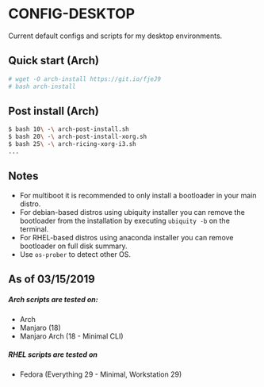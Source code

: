 # CONFIG-DESKTOP

Current default configs and scripts for my desktop environments.

## Quick start (Arch)


```sh
# wget -O arch-install https://git.io/fjeJ9
# bash arch-install
```

## Post install (Arch)

```sh
$ bash 10\ -\ arch-post-install.sh
$ bash 20\ -\ arch-post-install-xorg.sh
$ bash 25\ -\ arch-ricing-xorg-i3.sh
...
```

## Notes

* For multiboot it is recommended to only install a bootloader in your main distro.
* For debian-based distros using ubiquity installer you can remove the bootloader from the installation by executing `ubiquity -b` on the terminal.
* For RHEL-based distros using anaconda installer you can remove bootloader on full disk summary.
* Use `os-prober` to detect other OS.

## As of 03/15/2019

##### Arch scripts are tested on:
* Arch
* Manjaro (18)
* Manjaro Arch (18 - Minimal CLI)
##### RHEL scripts are tested on
* Fedora (Everything 29 - Minimal, Workstation 29)
